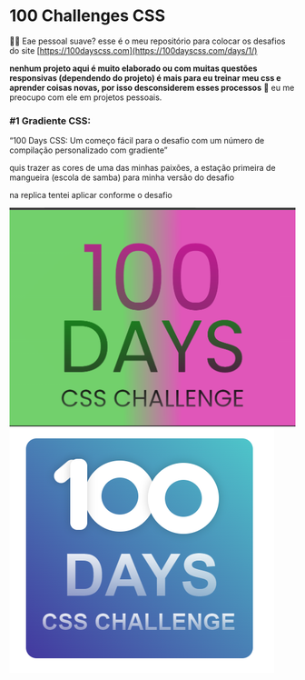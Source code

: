 # 100 Challenges CSS

👋🏾 Eae pessoal suave?  esse é o meu repositório para colocar os desafios do site [https://100dayscss.com](https://100dayscss.com/days/1/) 

**nenhum projeto aqui é muito elaborado ou com muitas questões responsivas (dependendo do projeto) é mais para eu treinar meu css e aprender coisas novas, por isso desconsiderem esses processos** 🙂 eu me preocupo com ele em projetos pessoais.

### #1 Gradiente CSS:

“100 Days CSS: Um começo fácil para o desafio com um número de compilação personalizado com gradiente”

quis trazer as cores de uma das minhas paixões, a estação primeira de mangueira (escola de samba) para minha versão do desafio

na replica tentei aplicar conforme o desafio

<img src="./img/day1.png" style="width:200px height:200px">
<img src="./img/day1.1.png">
